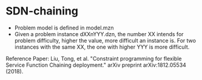 # SDN-chaining

- Problem model is defined in model.mzn
- Given a problem instance dXXnYYY.dzn, the number XX intends for problem difficulty, higher the value, more difficult an instance is. For two instances with the same XX, the one with higher YYY is more difficult.

Reference Paper:
Liu, Tong, et al. "Constraint programming for flexible Service Function Chaining deployment." arXiv preprint arXiv:1812.05534 (2018).
